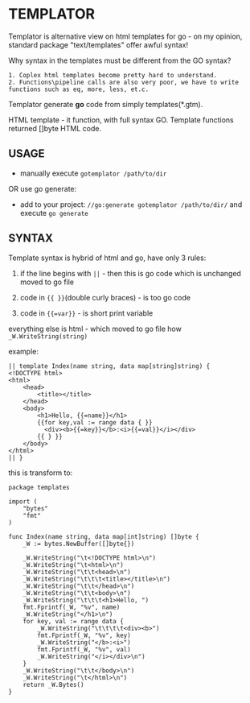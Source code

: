 # TEMPLATOR

Templator is alternative view on html templates for go - on my opinion, standard package "text/templates" offer awful syntax! 

Why syntax in the templates must be different from the GO syntax?

	1. Coplex html templates become pretty hard to understand.
	2. Functions\pipeline calls are also very poor, we have to write functions such as eq, more, less, et.c.

Templator generate **go** code from simply templates(*.gtm).

HTML template - it function, with full syntax GO. Template functions returned []byte HTML code.


## USAGE

- manually execute `gotemplator /path/to/dir`

OR use go generate:

- add to your project:	`//go:generate gotemplator /path/to/dir/` and execute `go generate`

## SYNTAX

Template syntax is hybrid of html and go, have only 3 rules:

1) if the line begins with `||` - then this is go code which is unchanged moved to go file

2) code in `{{ }}`(double curly braces) - is too go code

3) code in `{{=var}}` - is short print variable

everything else is html - which moved to go file how `_W.WriteString(string)`

example:
	
	|| template Index(name string, data map[string]string) {
	<!DOCTYPE html>
	<html>
	    <head>
	        <title></title>
	    </head>
	    <body>
	        <h1>Hello, {{=name}}</h1>
	        {{for key,val := range data { }}
	          <div><b>{{=key}}</b>:<i>{{=val}}</i></div>
	        {{ } }}
	    </body>
	</html>
	|| }

this is transform to:

	package templates

	import (
		"bytes"
		"fmt"
	)

	func Index(name string, data map[int]string) []byte {
		_W := bytes.NewBuffer([]byte{})

		_W.WriteString("\t<!DOCTYPE html>\n")
		_W.WriteString("\t<html>\n")
		_W.WriteString("\t\t<head>\n")
		_W.WriteString("\t\t\t<title></title>\n")
		_W.WriteString("\t\t</head>\n")
		_W.WriteString("\t\t<body>\n")
		_W.WriteString("\t\t\t<h1>Hello, ")
		fmt.Fprintf(_W, "%v", name)
		_W.WriteString("</h1>\n")
		for key, val := range data {
			_W.WriteString("\t\t\t\t<div><b>")
			fmt.Fprintf(_W, "%v", key)
			_W.WriteString("</b>:<i>")
			fmt.Fprintf(_W, "%v", val)
			_W.WriteString("</i></div>\n")
		}
		_W.WriteString("\t\t</body>\n")
		_W.WriteString("\t</html>\n")
		return _W.Bytes()
	}

